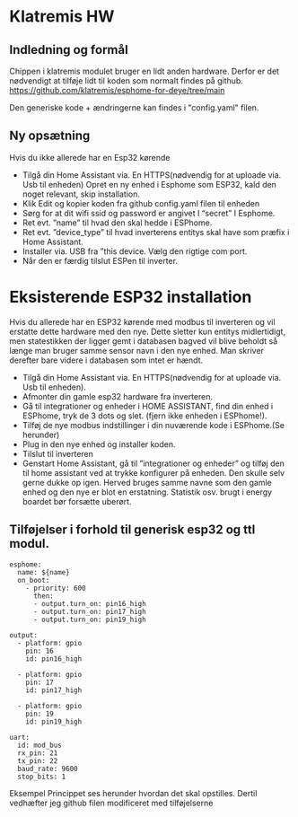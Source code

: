 # Klatremis HW
## Indledning og formål
Chippen i klatremis modulet bruger en lidt anden hardware. Derfor er det nødvendigt at tilføje lidt til koden som 
normalt findes på github. https://github.com/klatremis/esphome-for-deye/tree/main

Den generiske kode + ændringerne kan findes i "config.yaml" filen.

## Ny opsætning
 Hvis du ikke allerede har en Esp32 kørende
 
* Tilgå din Home Assistant via. En HTTPS(nødvendig for at uploade via. Usb til enheden)
Opret en ny enhed i Esphome som ESP32, kald den noget relevant, skip installation.
* Klik Edit og kopier koden fra github config.yaml filen til enheden
* Sørg for at dit wifi ssid og password er angivet I “secret” I Esphome.
* Ret evt. ”name” til hvad den skal hedde i ESPhome.
* Ret evt. ”device_type” til hvad inverterens entitys skal have som præfix i Home Assistant.
* Installer via. USB fra ”this device. Vælg den rigtige com port.
* Når den er færdig tilslut ESPen til inverter.

# Eksisterende ESP32 installation
Hvis du allerede har en ESP32 kørende med modbus til inverteren og vil erstatte dette hardware med den nye.
Dette sletter kun entitys midlertidigt, men statestikken der ligger gemt i databasen bagved vil blive beholdt så længe 
man bruger samme sensor navn i den nye enhed. Man skriver derefter bare videre i databasen som intet er hændt.
* Tilgå din Home Assistant via. En HTTPS(nødvendig for at uploade via. Usb til enheden).
* Afmonter din gamle esp32 hardware fra inverteren.
* Gå til integrationer og enheder i HOME ASSISTANT, find din enhed i ESPhome, tryk de 3 dots og slet. (fjern ikke 
enheden i ESPhome!).
* Tilføj de nye modbus indstillinger i din nuværende kode i ESPhome.(Se herunder)
* Plug in den nye enhed og installer koden.
* Tilslut til inverteren
* Genstart Home Assistant, gå til ”integrationer og enheder” og tilføj den til home assistant ved at trykke 
konfigurer på enheden. Den skulle selv gerne dukke op igen.
Herved bruges samme navne som den gamle enhed og den nye er blot en erstatning. Statistik osv. brugt i energy 
boardet bør forsætte uberørt.

## Tilføjelser i forhold til generisk esp32 og ttl modul.
```
esphome:
  name: ${name}
  on_boot: 
    - priority: 600
      then: 
      - output.turn_on: pin16_high
      - output.turn_on: pin17_high
      - output.turn_on: pin19_high

output:
  - platform: gpio
    pin: 16
    id: pin16_high
    
  - platform: gpio
    pin: 17
    id: pin17_high
    
  - platform: gpio
    pin: 19
    id: pin19_high

uart:
  id: mod_bus
  rx_pin: 21
  tx_pin: 22
  baud_rate: 9600
  stop_bits: 1
```
Eksempel 
Princippet ses herunder hvordan det skal opstilles. Dertil vedhæfter jeg github filen modificeret med tilføjelserne
